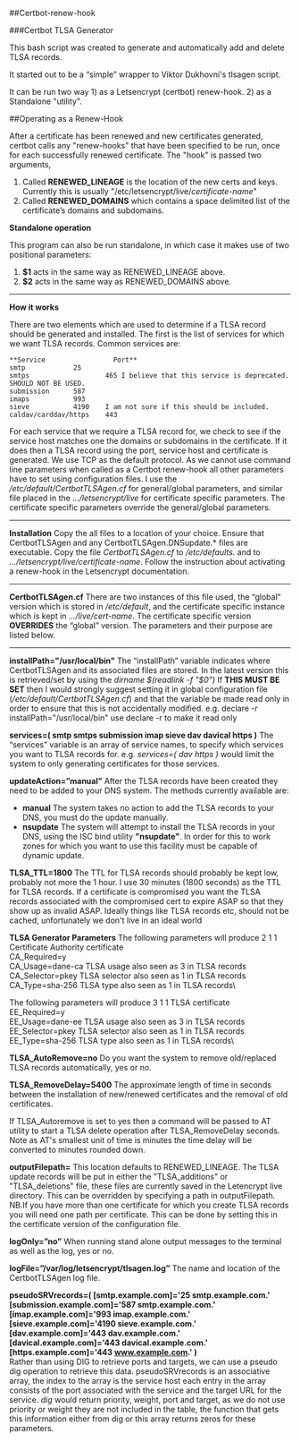 ##Certbot-renew-hook

###Certbot TLSA Generator

This bash script was created to generate and automatically add and delete TLSA records.

It started out to be a “simple” wrapper to Viktor Dukhovni's tlsagen script.

It can be run two way 
	1) as a Letsencrypt (certbot) renew-hook. 
	2) as a Standalone "utility".

##Operating as a Renew-Hook

After a certificate has been renewed and new certificates generated, certbot calls any "renew-hooks" that have been specified to be run, once for each successfully renewed certificate. The "hook" is passed two arguments,

 1. Called **RENEWED_LINEAGE** is the location of the new certs and keys. 
        Currently this is usually "/etc/letsencrypt/live/*certificate-name*"
 2. Called **RENEWED_DOMAINS** which contains a space delimited list of the certificate’s domains and subdomains.

**Standalone operation**

This program can also be run standalone, in which case it makes use of two positional parameters:

 1. **$1** acts in the same way as RENEWED_LINEAGE above.
 2. **$2** acts in the same way as RENEWED_DOMAINS above.

----------
**How it works**

There are two elements which are used to determine if a TLSA record should be generated and installed.
The first is the list of services for which we want TLSA records.  Common services are:

	**Service                 Port**
	smtp			25
	smtps                   465	I believe that this service is deprecated. SHOULD NOT BE USED.
	submission		587
	imaps			993
	sieve			4190 	I am not sure if this should be included.
	caldav/carddav/https    443

For each service that we require a TLSA record for, we check to see if the service host matches one the domains or subdomains in the certificate. If it does then a TLSA record using the port, service host and certificate is generated. We use TCP as the default protocol.
As we cannot use command line parameters when called as a Certbot renew-hook all other parameters have to set using configuration files. I use the */etc/default/CertbotTLSAgen.cf* for general/global parameters, and similar file placed in the *…/letsencrypt/live* for certificate specific parameters.  The certificate specific parameters override the general/global parameters.

----------

**Installation**
Copy the all files to a location of your choice. Ensure that CertbotTLSAgen and any CertbotTLSAgen.DNSupdate.\* files are executable.
Copy the file *CertbotTLSAgen.cf* to */etc/defaults.* and to *…/letsencrypt/live/certificate-name*.
Follow the instruction about activating a renew-hook in the Letsencrypt documentation.

----------
**CertbotTLSAgen.cf**
There are two instances of this file used, the “global” version which is stored in */etc/default*, and the certificate specific instance which is kept in *…/live/cert-name*. 
The certificate specific version **OVERRIDES** the “global” version. The parameters and their purpose are listed below.

----------
**installPath="/usr/local/bin"**
The “installPath” variable indicates where CertbotTLSAgen and its associated files are stored.
In the latest version this is retrieved/set by using the *dirname $(readlink -f "$0")*
If **THIS MUST BE SET** then I would strongly suggest setting it in global configuration file (*/etc/default/CertbotTLSAgen.cf*) and that the variable be made read only in order to ensure that this is not accidentally modified.
e.g. declare -r installPath="/usr/local/bin" use declare -r to make it read only


**services=( smtp smtps submission imap sieve dav davical https )**
The “services” variable is an array of service names, to specify which services you want to TLSA records for. 
e.g. *services=( dav https )* would limit the system to only generating certificates for those services.

**updateAction=”manual”**
After the TLSA records have been created they need to be added to your DNS system. The methods currently available are:
 - **manual** The system takes no action to add the TLSA records to your DNS, you must do the update manually.
 - **nsupdate** The system will attempt to install the TLSA records in your DNS, using the ISC bind utility **"nsupdate"**. 
     In order for this to work zones for which you want to use this facility must be capable of dynamic update.

**TLSA_TTL=1800**
The TTL for TLSA records should probably be kept low, probably not more the 1 hour. I use 30 minutes (1800 seconds) as the TTL for TLSA records.
If a certificate is compromised you want the TLSA records associated with the compromised cert to expire ASAP so that they show up as invalid ASAP.
Ideally things like TLSA records etc, should not be cached, unfortunately we don't live in an ideal world


**TLSA Generator Parameters** 
The following parameters will produce 2 1 1 Certificate Authority certificate\
	CA_Required=y\
	CA_Usage=dane-ca       TLSA usage	also seen as 3 in TLSA records\
	CA_Selector=pkey       TLSA selector	also seen as 1 in TLSA records\
	CA_Type=sha-256        TLSA type	also seen as 1 in TLSA records\

The following parameters will produce 3 1 1 TLSA certificate\
	EE_Required=y\
	EE_Usage=dane-ee       TLSA usage	also seen as 3 in TLSA records\
	EE_Selector=pkey       TLSA selector	also seen as 1 in TLSA records\
	EE_Type=sha-256        TLSA type	also seen as 1 in TLSA records\

**TLSA_AutoRemove=no**
Do you want the system to remove old/replaced TLSA records automatically, yes or no. 

**TLSA_RemoveDelay=5400**
The approximate length of time in seconds between the installation of new/renewed certificates and the removal of old certificates. 

If TLSA_Autoremove is set to yes then a command will be passed to AT utility to start a TLSA delete operation after TLSA\_RemoveDelay seconds. Note as AT's smallest unit of time is minutes the time delay will be converted to minutes rounded down.

**outputFilepath=**
This location defaults to RENEWED_LINEAGE.
The TLSA update records will be put in either the "TLSA_additions" or "TLSA_deletions" file, these files are currently saved 
in the Letencrypt live directory. This can be overridden by specifying a path in outputFilepath. 
NB.If you have more than one certificate for which you create TLSA records you will need one path per certificate. 
This can be done by setting this in the certificate version of the configuration file.

**logOnly=”no”**
When running stand alone output messages to the terminal as well as the log, yes or no.

**logFile=”/var/log/letsencrypt/tlsagen.log”**
The name and location of the CertbotTLSAgen log file.

**pseudoSRVrecords=( [smtp.example.com]='25 smtp.example.com.' \
		     [submission.example.com]='587 smtp.example.com.' \
		     [imap.example.com]='993 imap.example.com.' \
		     [sieve.example.com]='4190 sieve.example.com.' \
		     [dav.example.com]='443 dav.example.com.' \
		     [davical.example.com]='443 davical.example.com.' \
		     [https.example.com]='443 www.example.com.' )** \
Rather than using DIG to retrieve ports and targets, we can use a pseudo dig operation to retrieve this data.
pseudoSRVrecords is an associative array, the index to the array is the service host each entry in the array consists of the port associated with the service and the target URL for the service.
*dig* would return priority, weight, port and target, as we do not use priority or weight they are not included in the table, the function that gets this information either from dig or this array returns zeros for these parameters.




